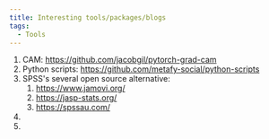 ```yaml
---
title: Interesting tools/packages/blogs
tags:
  - Tools
---
```


1. CAM: https://github.com/jacobgil/pytorch-grad-cam 
2. Python scripts: https://github.com/metafy-social/python-scripts
3. SPSS's several open source alternative: 
   1. https://www.jamovi.org/ 
   2. https://jasp-stats.org/
   3. https://spssau.com/
4. 
5. 
